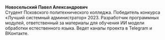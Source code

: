 **Новосельский Павел Александрович**  
Студент Псковского политехнического колледжа. Победитель конкурса «Лучший системный администратор» 2023. Разработчик программных модулей, ответственный за материалы для обучения ИИ модели обработки естественного языка. Ведет каналы проекта в Telegram и ВКонтакте.